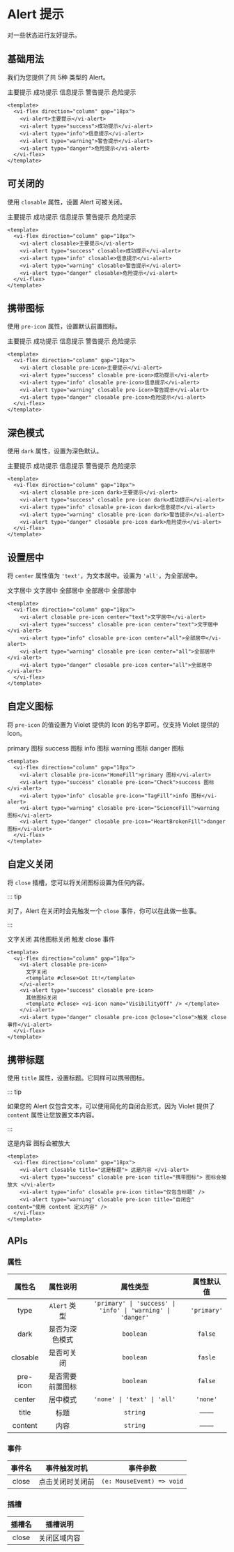 <script setup lang="ts">
const close = () => window.alert('Closing')
</script>

# Alert 提示

对一些状态进行友好提示。

## 基础用法

我们为您提供了共 5种 类型的 Alert。

<div class="examples">
  <vi-flex direction="column" gap="18px">
    <vi-alert>主要提示</vi-alert>
    <vi-alert type="success">成功提示</vi-alert>
    <vi-alert type="info">信息提示</vi-alert>
    <vi-alert type="warning">警告提示</vi-alert>
    <vi-alert type="danger">危险提示</vi-alert>
  </vi-flex>
</div>

```vue
<template>
  <vi-flex direction="column" gap="18px">
    <vi-alert>主要提示</vi-alert>
    <vi-alert type="success">成功提示</vi-alert>
    <vi-alert type="info">信息提示</vi-alert>
    <vi-alert type="warning">警告提示</vi-alert>
    <vi-alert type="danger">危险提示</vi-alert>
  </vi-flex>
</template>
```

## 可关闭的

使用 `closable` 属性，设置 Alert 可被关闭。

<div class="examples">
  <vi-flex direction="column" gap="18px">
    <vi-alert closable>主要提示</vi-alert>
    <vi-alert type="success" closable>成功提示</vi-alert>
    <vi-alert type="info" closable>信息提示</vi-alert>
    <vi-alert type="warning" closable>警告提示</vi-alert>
    <vi-alert type="danger" closable>危险提示</vi-alert>
  </vi-flex>
</div>

```vue
<template>
  <vi-flex direction="column" gap="18px">
    <vi-alert closable>主要提示</vi-alert>
    <vi-alert type="success" closable>成功提示</vi-alert>
    <vi-alert type="info" closable>信息提示</vi-alert>
    <vi-alert type="warning" closable>警告提示</vi-alert>
    <vi-alert type="danger" closable>危险提示</vi-alert>
  </vi-flex>
</template>
```

## 携带图标

使用 `pre-icon` 属性，设置默认前置图标。

<div class="examples">
  <vi-flex direction="column" gap="18px">
    <vi-alert closable pre-icon>主要提示</vi-alert>
    <vi-alert type="success" closable pre-icon>成功提示</vi-alert>
    <vi-alert type="info" closable pre-icon>信息提示</vi-alert>
    <vi-alert type="warning" closable pre-icon>警告提示</vi-alert>
    <vi-alert type="danger" closable pre-icon>危险提示</vi-alert>
  </vi-flex>
</div>

```vue
<template>
  <vi-flex direction="column" gap="18px">
    <vi-alert closable pre-icon>主要提示</vi-alert>
    <vi-alert type="success" closable pre-icon>成功提示</vi-alert>
    <vi-alert type="info" closable pre-icon>信息提示</vi-alert>
    <vi-alert type="warning" closable pre-icon>警告提示</vi-alert>
    <vi-alert type="danger" closable pre-icon>危险提示</vi-alert>
  </vi-flex>
</template>
```

## 深色模式

使用 `dark` 属性，设置为深色默认。

<div class="examples">
  <vi-flex direction="column" gap="18px">
    <vi-alert closable pre-icon dark>主要提示</vi-alert>
    <vi-alert type="success" closable pre-icon dark>成功提示</vi-alert>
    <vi-alert type="info" closable pre-icon dark>信息提示</vi-alert>
    <vi-alert type="warning" closable pre-icon dark>警告提示</vi-alert>
    <vi-alert type="danger" closable pre-icon dark>危险提示</vi-alert>
  </vi-flex>
</div>

```vue
<template>
  <vi-flex direction="column" gap="18px">
    <vi-alert closable pre-icon dark>主要提示</vi-alert>
    <vi-alert type="success" closable pre-icon dark>成功提示</vi-alert>
    <vi-alert type="info" closable pre-icon dark>信息提示</vi-alert>
    <vi-alert type="warning" closable pre-icon dark>警告提示</vi-alert>
    <vi-alert type="danger" closable pre-icon dark>危险提示</vi-alert>
  </vi-flex>
</template>
```

## 设置居中

将 `center` 属性值为 `'text'`，为文本居中。设置为 `'all'`，为全部居中。

<div class="examples">
  <vi-flex direction="column" gap="18px">
    <vi-alert closable pre-icon center="text">文字居中</vi-alert>
    <vi-alert type="success" closable pre-icon center="text">文字居中</vi-alert>
    <vi-alert type="info" closable pre-icon center="all">全部居中</vi-alert>
    <vi-alert type="warning" closable pre-icon center="all">全部居中</vi-alert>
    <vi-alert type="danger" closable pre-icon center="all">全部居中</vi-alert>
  </vi-flex>
</div>

```vue
<template>
  <vi-flex direction="column" gap="18px">
    <vi-alert closable pre-icon center="text">文字居中</vi-alert>
    <vi-alert type="success" closable pre-icon center="text">文字居中</vi-alert>
    <vi-alert type="info" closable pre-icon center="all">全部居中</vi-alert>
    <vi-alert type="warning" closable pre-icon center="all">全部居中</vi-alert>
    <vi-alert type="danger" closable pre-icon center="all">全部居中</vi-alert>
  </vi-flex>
</template>
```

## 自定义图标

将 `pre-icon` 的值设置为 Violet 提供的 Icon 的名字即可。仅支持 Violet 提供的 Icon。

<div class="examples">
  <vi-flex direction="column" gap="18px">
    <vi-alert closable pre-icon="HomeFill">primary 图标</vi-alert>
    <vi-alert type="success" closable pre-icon="Check">success 图标</vi-alert>
    <vi-alert type="info" closable pre-icon="TagFill">info 图标</vi-alert>
    <vi-alert type="warning" closable pre-icon="ScienceFill">warning 图标</vi-alert>
    <vi-alert type="danger" closable pre-icon="HeartBrokenFill">danger 图标</vi-alert>
  </vi-flex>
</div>

```vue
<template>
  <vi-flex direction="column" gap="18px">
    <vi-alert closable pre-icon="HomeFill">primary 图标</vi-alert>
    <vi-alert type="success" closable pre-icon="Check">success 图标</vi-alert>
    <vi-alert type="info" closable pre-icon="TagFill">info 图标</vi-alert>
    <vi-alert type="warning" closable pre-icon="ScienceFill">warning 图标</vi-alert>
    <vi-alert type="danger" closable pre-icon="HeartBrokenFill">danger 图标</vi-alert>
  </vi-flex>
</template>
```

## 自定义关闭

将 `close` 插槽，您可以将关闭图标设置为任何内容。

::: tip

对了，Alert 在关闭时会先触发一个 `close` 事件，你可以在此做一些事。

:::

<div class="examples">
  <vi-flex direction="column" gap="18px">
    <vi-alert closable pre-icon>
      文字关闭
      <template #close>Got It!</template>
    </vi-alert>
    <vi-alert type="success" closable pre-icon>
      其他图标关闭
      <template #close> <vi-icon name="VisibilityOff" /> </template>
    </vi-alert>
    <vi-alert type="danger" closable pre-icon @close="close">触发 close 事件</vi-alert>
  </vi-flex>
</div>

```vue
<template>
  <vi-flex direction="column" gap="18px">
    <vi-alert closable pre-icon>
      文字关闭
      <template #close>Got It!</template>
    </vi-alert>
    <vi-alert type="success" closable pre-icon>
      其他图标关闭
      <template #close> <vi-icon name="VisibilityOff" /> </template>
    </vi-alert>
    <vi-alert type="danger" closable pre-icon @close="close">触发 close 事件</vi-alert>
  </vi-flex>
</template>
```

## 携带标题

使用 `title` 属性，设置标题。它同样可以携带图标。

::: tip

如果您的 Alert 仅包含文本，可以使用简化的自闭合形式，因为 Violet 提供了 `content` 属性让您放置文本内容。

:::

<div class="examples">
  <vi-flex direction="column" gap="18px">
    <vi-alert closable title="这是标题"> 这是内容 </vi-alert>
    <vi-alert type="success" closable pre-icon title="携带图标"> 图标会被放大 </vi-alert>
    <vi-alert type="info" closable pre-icon title="仅包含标题" />
    <vi-alert type="warning" closable pre-icon title="自闭合" content="使用 content 定义内容" />
  </vi-flex>
</div>

```vue
<template>
  <vi-flex direction="column" gap="18px">
    <vi-alert closable title="这是标题"> 这是内容 </vi-alert>
    <vi-alert type="success" closable pre-icon title="携带图标"> 图标会被放大 </vi-alert>
    <vi-alert type="info" closable pre-icon title="仅包含标题" />
    <vi-alert type="warning" closable pre-icon title="自闭合" content="使用 content 定义内容" />
  </vi-flex>
</template>
```

## APIs

### 属性

| 属性名 | 属性说明 | 属性类型 | 属性默认值 |
| :---: | :---: | :---: | :---: |
| type | `Alert` 类型 | `'primary' \| 'success' \| 'info' \| 'warning' \| 'danger'` | `'primary'` |
| dark | 是否为深色模式 | `boolean` | `false` |
| closable | 是否可关闭 | `boolean` | `fasle` |
| pre-icon | 是否需要前置图标 | `boolean` | `false` |
| center | 居中模式 | `'none' \| 'text' \| 'all'` | `'none'` |
| title | 标题 | `string` | —— |
| content | 内容 | `string` | —— |

### 事件

| 事件名 | 事件触发时机 | 事件参数 |
| :---: | :---: | :---: |
| close | 点击关闭时关闭前 | `(e: MouseEvent) => void` |

### 插槽

| 插槽名 | 插槽说明 |
| :---: | :---: |
| close | 关闭区域内容 |
